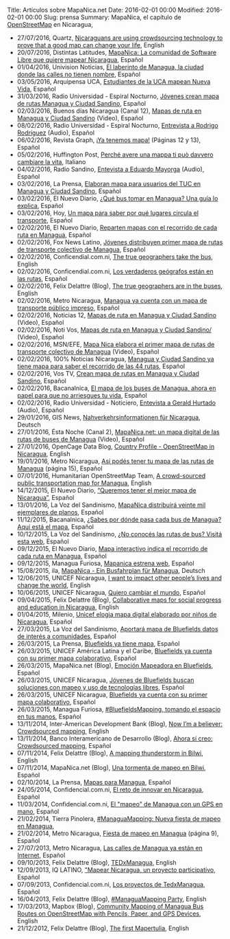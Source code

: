 Title: Artículos sobre MapaNica.net
Date: 2016-02-01 00:00
Modified: 2016-02-01 00:00
Slug: prensa
Summary: MapaNica, el capítulo de [OpenStreetMap](http://openstreetmap.org/) en Nicaragua,

<div class="article-style-line">
  <ul>
    <li>27/07/2016, Quartz, <a href="https://qz.com/742755/nicaraguans-are-using-crowdsourcing-technology-to-prove-that-a-good-map-can-change-your-life/">Nicaraguans are using crowdsourcing technology to prove that a good map can change your life</a>, English</li>
    <li>20/07/2016, Distintas Latitudes, <a href="http://www.distintaslatitudes.net/la-comunidad-quiere-mapear-nicaragua">MapaNica: La comunidad de Software Libre que quiere mapear Nicaragua</a>, Español</li>
    <li>01/04/2016, Univision Noticias, <a href="http://www.univision.com/noticias/citylab-vivienda/el-laberinto-de-managua-la-ciudad-donde-las-calles-no-tienen-nombre">El laberinto de Managua, la ciudad donde las calles no tienen nombre</a>, Español</li>    
    <li>03/05/2016, Arquipensa UCA, <a href="https://issuu.com/emmagrunlorio/docs/articulo_de_prensa_oficial-ilovepdf/1">Estudiantes de la UCA mapean Nueva Vida</a>, Español</li>
    <li>31/03/2016, Radio Universidad - Espiral Nocturno, <a href="http://www.uni.edu.ni/Articulo/Ver/Jovenes-crean-mapa-de-rutas-Managua-y-Ciudad-Sandino">Jóvenes crean mapa de rutas Managua y Ciudad Sandino</a>, Español</li>
    <li>02/03/2016, Buenos días Nicaragua (Canal 12), <a href="https://www.youtube.com/watch?v=18bBPESlGcU">Mapas de ruta en Managua y Ciudad Sandino</a> (Video), Español</li>
    <li>08/02/2016, Radio Universidad - Espiral Nocturno, <a href="https://soundcloud.com/roirobo/mapanica-net-espiral-nocturno-radio-universidad">Entrevista a Rodrigo Rodríguez</a> (Audio), Español</li>
    <li>06/02/2016, Revista Graph, <a href="http://issuu.com/revistagraph/docs/graph_v018">¡Ya tenemos mapa!</a> (Páginas 12 y 13), Español</li>
    <li>05/02/2016, Huffington Post, <a href="http://www.huffingtonpost.it/francesca-larosa/perche-avere-una-mappa-ti-puo-davvero-cambiare-la-vita_b_9166544.html">Perché avere una mappa ti può davvero cambiare la vita</a>, Italiano</li>
    <li>04/02/2016, Radio Sandino, <a href="https://drive.google.com/file/d/0B1d0t_DYSck3dl9XTHlLdTVLcmc/view">Entevista a Eduardo Mayorga</a> (Audio), Español</li>
    <li>03/02/2016, La Prensa, <a href="http://www.laprensa.com.ni/2016/02/03/nacionales/1979863-elaboran-mapa-usuarios-del-tuc-managua-ciudad-sandino">Elaboran mapa para usuarios del TUC en Managua y Ciudad Sandino</a>, Español</li>
    <li>03/02/2016, El Nuevo Diario, <a href="http://www.elnuevodiario.com.ni/nacionales/managua/383957-que-bus-tomar-managua-guia-explica/">¿Qué bus tomar en Managua? Una guía lo explica</a>, Español</li>
    <li>03/02/2016, Hoy, <a href="http://www.hoy.com.ni/2016/02/03/un-mapa-para-saber-por-que-lugares-circula-el-transporte/">Un mapa para saber por qué lugares circula el transporte</a>, Español</li>
    <li>02/02/2016, El Nuevo Diario, <a href="http://www.elnuevodiario.com.ni/nacionales/managua/383908-reparten-mapas-recorrido-cada-ruta-managua">Reparten mapas con el recorrido de cada ruta en Managua</a>, Español</li>
    <li>02/02/2016, Fox News Latino, <a href="http://latino.foxnews.com/latino/espanol/2016/02/02/jovenes-distribuyen-primer-mapa-de-rutas-de-transporte-colectivo-de-managua/">Jóvenes distribuyen primer mapa de rutas de transporte colectivo de Managua</a>, Español</li>
    <li>02/02/2016, Conficendial.com.ni, <a href="http://confidencial.com.ni/the-true-geographers-take-the-buses/">The true geographers take the bus</a>, English</li>
    <li>02/02/2016, Conficendial.com.ni, <a href="http://confidencial.com.ni/los-verdaderos-geografos-estan-en-las-rutas/">Los verdaderos geógrafos están en las rutas</a>, Español</li>
    <li>02/02/2016, Felix Delattre (Blog), <a href="http://felix.delattre.de/weblog/2016/02/02/the-true-geographers-are-in-the-buses">The true geographers are in the buses</a>, English</li>
    <li>02/02/2016, Metro Nicaragua, <a href="http://diariometro.com.ni/nacionales/64126-managua-ya-cuenta-con-un-mapa-de-transporte-publico-impreso/">Managua ya cuenta con un mapa de transporte público impreso</a>, Español</li>
    <li>02/02/2016, Noticias 12, <a href="https://www.youtube.com/watch?v=rt-SZEuLfC4">Mapas de ruta en Managua y Ciudad Sandino</a> (Video), Español</li>
    <li>02/02/2016, Noti Vos, <a href="https://www.youtube.com/watch?v=Xhz0GiHts_k">Mapas de ruta en Managua y Ciudad Sandino/</a> (Video), Español</li>
    <li>02/02/2016, MSN/EFE, <a href="http://www.msn.com/es-co/video/watch/mapa-nica-elabora-el-primer-mapa-de-rutas-de-transporte-colectivo-de-managua/vi-BBp2qk4">Mapa Nica elabora el primer mapa de rutas de transporte colectivo de Managua</a> (Video), Español</li>
    <li>02/02/2016, 100% Noticias Nicaragua, <a href="http://100noticias.com.ni/managua-y-ciudad-sandino-ya-tiene-mapa-para-saber-el-recorrido-de-las-44-rutas/">Managua y Ciudad Sandino ya tiene mapa para saber el recorrido de las 44 rutas</a>, Español</li>
    <li>02/02/2016, Vos TV, <a href="http://www.vostv.com.ni/newweb/crean-mapa-de-rutas-en-managua-y-ciudad-sandino/">Crean mapa de rutas en Managua y Ciudad Sandino</a>, Español</li>
    <li>02/02/2016, Bacanalnica, <a href="http://www.bacanalnica.com/mapa-los-buses-managua-ahora-papel-no-arriesgues-vida/">El mapa de los buses de Managua, ahora en papel para que no arriesgues tu vida</a>, Español</li>
    <li>02/02/2016, Radio Universidad - Noticiero, <a href="https://drive.google.com/file/d/0B1d0t_DYSck3RFlQVGRJVFFuczg/view">Entevista a Gerald Hurtado</a> (Audio), Español</li>
    <li>29/01/2016, GIS News, <a href="http://www.gis-news.de/nahverkehrsinformationen-fur-nicaragua/">Nahverkehrsinformationen für Nicaragua</a>, Deutsch</li>
    <li>27/01/2016, Ésta Noche (Canal 2), <a href="https://www.youtube.com/watch?v=SloZBLw2SBI">MapaNica.net: un mapa digital de las rutas de buses de Managua</a> (Video), Español</li>
    <li>27/01/2016, OpenCage Data Blog, <a href="http://blog.opencagedata.com/post/138167564723/country-profile-openstreetmap-in-nicaragua">Country Profile - OpenStreetMap in Nicaragua</a>, English</li>
    <li>19/01/2016, Metro Nicaragua, <a href="http://issuu.com/metro_nicaragua/docs/20160119_ni_metronicaragua?e=0/32879038">Así podés tener tu mapa de las rutas de Managua</a> (página 15), Español</li>
    <li>07/01/2016, Humanitarian OpenStreetMap Team, <a href="https://hotosm.org/updates/2016-01-07_a_crowd_sourced_public_transportation_map_for_managua">A crowd-sourced public transportation map for Managua</a>, English</li>
    <li>14/12/2015, El Nuevo Diario, <a href="http://www.elnuevodiario.com.ni/suplementos/tecnologia/379601-queremos-tener-mejor-mapa-nicaragua/">“Queremos tener el mejor mapa de Nicaragua”</a>, Español</li>
    <li>13/01/2016, La Voz del Sandinismo, <a href="http://www.lavozdelsandinismo.com/nicaragua/2016-01-13/mapanica-distribuira-veinte-mil-ejemplares-planos/">MapaNica distribuirá veinte mil ejemplares de planos</a>, Español</li>
    <li>11/12/2015, Bacanalnica, <a href="http://www.bacanalnica.com/sabes-donde-pasa-bus-managua-aqui-esta-mapa/">¿Sabes por dónde pasa cada bus de Managua? Aquí está el mapa</a>, Español</li>
    <li>10/12/2015, La Voz del Sandinismo, <a href="http://www.lavozdelsandinismo.com/nicaragua/2015-12-10/no-conoces-las-rutas-de-bus-visita-esta-web/">¿No conocés las rutas de bus? Visitá esta web</a>, Español</li>
    <li>09/12/2015, El Nuevo Diario, <a href="http://www.elnuevodiario.com.ni/nacionales/managua/379135-mapa-interactivo-indica-recorrido-cada-ruta-capita/">Mapa interactivo indica el recorrido de cada ruta en Managua</a>, Español</li>
    <li>09/12/2015, Managua Furiosa, <a href="http://www.managuafuriosa.com/mapanica-estrena-web/">Mapanica estrena web</a>, Español</li>
    <li>15/08/2015, ila, <a href="https://www.ila-web.de/ausgaben/387/mapanica">MapaNica - Ein Busfahrplan für Managua</a>, Deutsch</li>
    <li>12/06/2015, UNICEF Nicaragua, <a href="http://en.unicef.org.ni/prensa/150/">I want to impact other people’s lives and change the world</a>, English</li>
    <li>10/06/2015, UNICEF Nicaragua, <a href="http://www.unicef.org.ni/prensa/302/">Quiero cambiar el mundo</a>, Español</li>
    <li>09/04/2015, Felix Delattre (Blog), <a href="http://felix.delattre.de/weblog/2015/04/09/bluefieldsmapping/">Collaborative maps for social progress and education in Nicaragua</a>, English</li>
    <li>01/04/2015, Milenio, <a href="http://www.milenio.com/tendencias/Unicef_mapa_digital_ninos-mapeo_ninos_Nicaragua-unicef_mapeo_jovenes_0_491950966.html">Unicef elogia mapa digital elaborado por niños de Nicaragua</a>, Español</li>
    <li>27/03/2015, La Voz del Sandinismo, <a href="http://www.lavozdelsandinismo.com/nicaragua/2015-03-27/aportara-mapa-de-bluefields-datos-de-interes-a-comunidades/">Aportará mapa de Bluefields datos de interés a comunidades</a>, Español</li>
    <li>26/03/2015, La Prensa, <a href="http://www.laprensa.com.ni/2015/03/26/departamentales/1805769-bluefields-ya-tiene-mapa">Bluefields ya tiene mapa</a>, Español</li>
    <li>26/03/2015, UNICEF América Latina y el Caribe, <a href="http://www.unicef.org/lac/media_29241.htm">Bluefields ya cuenta con su primer mapa colaborativo</a>, Español</li>
    <li>26/03/2015, MapaNica.net (Blog), <a href="http://blog.mapanica.net/emocion-mapeadora-bluefields/">Emoción Mapeadora en Bluefields</a>, Español</li>
    <li>26/03/2015, UNICEF Nicaragua, <a href="http://unicef.org.ni/prensa/285/">Jóvenes de Bluefields buscan soluciones con mapeo y uso de tecnologías libres</a>, Español</li>
    <li>26/03/2015, UNICEF Nicaragua, <a href="http://unicef.org.ni/prensa/286/">Bluefields ya cuenta con su primer mapa colaborativo</a>, Español</li>
    <li>26/03/2015, Managua Furiosa, <a href="http://www.managuafuriosa.com/bluefields-mapping-tomando-espacio-manos/">#BluefieldsMapping, tomando el espacio en tus manos</a>, Español</li>
    <li>13/11/2014, Inter-American Development Bank (Blog), <a href="http://blogs.iadb.org/moviliblog/2014/11/13/im-believer-crowdsourcing-map/">Now I’m a believer: Crowdsourced mapping</a>, English</li>
    <li>13/11/2014, Banco Interamericano de Desarrollo (Blog), <a href="http://blogs.iadb.org/moviliblog/2014/11/13/ahora-si-creo-crowdsourcing-map/">Ahora sí creo: Crowdsourced mapping</a>, Español</li>
    <li>07/11/2014, Felix Delattre (Blog), <a href="http://felix.delattre.de/weblog/2014/11/07/a-mapping-thunderstorm-in-bilwi/">A mapping thunderstorm in Bilwi</a>, English</li>
    <li>07/11/2014, MapaNica.net (Blog), <a href="http://blog.mapanica.net/una-tormenta-de-mapeo-en-bilwi/">Una tormenta de mapeo en Bilwi</a>, Español</li>
    <li>02/10/2014, La Prensa, <a href="http://www.laprensa.com.ni/2014/10/02/nacionales/213980-mapas-para-managua">Mapas para Managua</a>, Español</li>
    <li>24/05/2014, Confidencial.com.ni, <a href="http://www.confidencial.com.ni/archivos/articulo/17547/el-reto-de-innovar-en-nicaragua">El reto de innovar en Nicaragua</a>, Español</li>
    <li>11/03/2014, Confidencial.com.ni, <a href="http://www.confidencial.com.ni/archivos/articulo/16554/el-quot-mapeo-quot-de-managua-con-un-gps-en-mano">El "mapeo" de Managua con un GPS en mano</a>, Español</li>
    <li>21/02/2014, Tierra Pinolera, <a href="http://www.tierrapinolera.com/managuamapping-nueva-fiesta-de-mapeo-en-managua/">#ManaguaMapping: Nueva fiesta de mapeo en Managua</a>, </li>
    <li>21/02/2014, Metro Nicaragua, <a href="http://issuu.com/metro_nicaragua/docs/20140221_ni_metronicaragua?e=0/32879038">Fiesta de mapeo en Managua</a> (página 9), Español</li>
    <li>27/07/2013, Metro Nicaragua, <a href="http://blog.mapanica.net/las-calles-de-managua-ya-estan-en-internet-periodico-metro/">Las calles de Managua ya están en Internet</a>, Español</li>
    <li>09/10/2013, Felix Delattre (Blog), <a href="http://felix.delattre.de/weblog/2013/10/09/tedxmanagua/">TEDxManagua</a>, English</li>
    <li>12/09/2013, IQ LATINO, <a href="http://iqlatino.org/2013/mapear-nicaragua-un-proyecto-participativo/">"Mapear Nicaragua, un proyecto participativo</a>, Español</li>
    <li>07/09/2013, Confidencial.com.ni, <a href="http://www.confidencial.com.ni/archivos/articulo/13676/los-proyectos-de-tedxmanagua">Los proyectos de TedxManagua</a>, Español</li>
    <li>16/04/2013, Felix Delattre (Blog), <a href="http://felix.delattre.de/weblog/2013/04/16/managuamapping-party">#ManaguaMapping Party</a>, English</li>
    <li>17/03/2013, Mapbox (Blog), <a href="https://www.mapbox.com/blog/managua-community-mapping-bus-routes/">Community Mapping of Managua Bus Routes on OpenStreetMap with Pencils, Paper, and GPS Devices</a>, English</li>
    <li>21/12/2012, Felix Delattre (Blog), <a href="http://felix.delattre.de/weblog/2012/12/21/the-first-mapertulia/">The first Mapertulia</a>, English</li>

  </ul>
</div>
